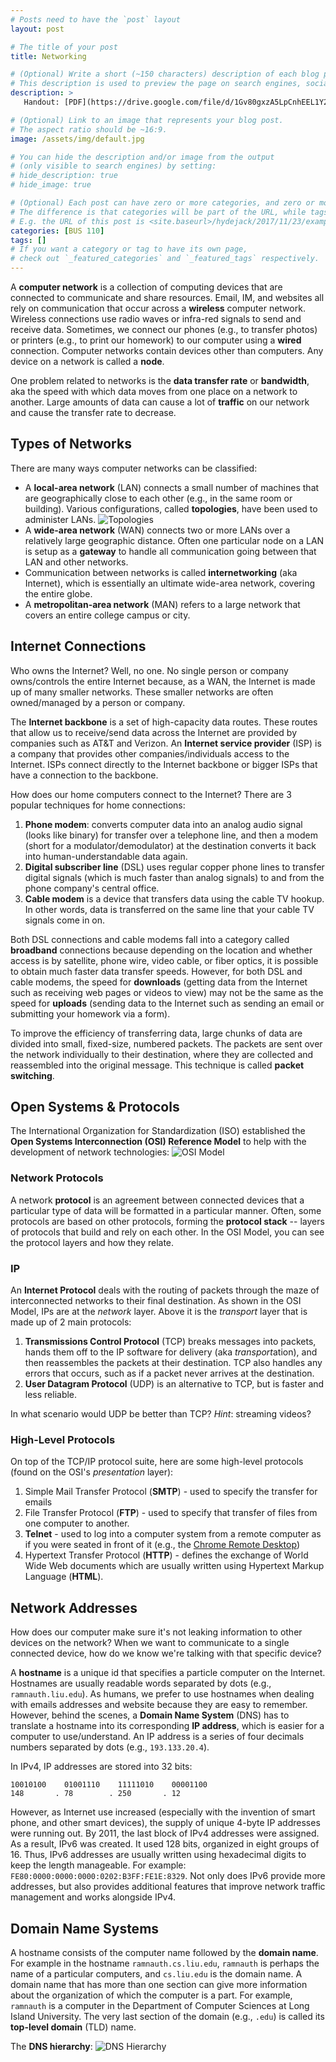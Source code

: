 ```yaml
---
# Posts need to have the `post` layout
layout: post

# The title of your post
title: Networking

# (Optional) Write a short (~150 characters) description of each blog post.
# This description is used to preview the page on search engines, social media, etc.
description: >
   Handout: [PDF](https://drive.google.com/file/d/1Gv80gxzA5LpCnhEEL1Y2p5CDPgbIJIQh/view?usp=sharing); A brief introduction to computer networking and web development.

# (Optional) Link to an image that represents your blog post.
# The aspect ratio should be ~16:9.
image: /assets/img/default.jpg

# You can hide the description and/or image from the output
# (only visible to search engines) by setting:
# hide_description: true
# hide_image: true

# (Optional) Each post can have zero or more categories, and zero or more tags.
# The difference is that categories will be part of the URL, while tags will not.
# E.g. the URL of this post is <site.baseurl>/hydejack/2017/11/23/example-content/
categories: [BUS 110]
tags: []
# If you want a category or tag to have its own page,
# check out `_featured_categories` and `_featured_tags` respectively.
---
```


A **computer network** is a collection of computing devices that are connected to communicate and share resources. Email, IM, and websites all rely on communication that occur 
across a **wireless** computer network. Wireless connections use radio waves or infra-red signals to send and receive data. Sometimes, we connect our phones 
(e.g., to transfer photos) or printers (e.g., to print our homework) to our computer using a **wired** connection. Computer networks contain devices other than computers. Any device on a network is called a **node**. 

One problem related to networks is the **data transfer rate** or **bandwidth**, aka the speed with which data moves from one place on a network to another. Large amounts of data can cause a lot of **traffic** on our network and cause the transfer rate to decrease.

## Types of Networks
There are many ways computer networks can be classified:
- A **local-area network** (LAN) connects a small number of machines that are geographically close to each other (e.g., in the same room or building). Various configurations, called **topologies**, have been used to administer LANs.
![Topologies](https://docs.google.com/uc?id=1jO39qLyc7VRE87gEXY4HC6UwkEcdN5w9)
- A **wide-area network** (WAN) connects two or more LANs over a relatively large geographic distance. Often one particular node on a LAN is setup as a **gateway** to handle all communication going between that LAN and other networks.
- Communication between networks is called **internetworking** (aka Internet), which is essentially an ultimate wide-area network, covering the entire globe.
- A **metropolitan-area network** (MAN) refers to a large network that covers an entire college campus or city. 

## Internet Connections
Who owns the Internet? Well, no one. No single person or company owns/controls the entire Internet
because, as a WAN, the Internet is made up of many smaller networks. These smaller networks are often owned/managed by a person or company. 

The **Internet backbone** is a set of high-capacity data routes. These routes that allow us to receive/send data across the Internet are 
provided by companies such as AT&T and Verizon. An **Internet service provider** (ISP) is a company that provides other companies/individuals access to the Internet. ISPs connect directly to the Internet backbone or bigger ISPs that have a connection to the backbone. 

How does our home computers connect to the Internet? There are 3 popular techniques for home connections:
1. **Phone modem**: converts computer data into an analog audio signal (looks like binary) for transfer over a telephone line, and then a modem (short for a modulator/demodulator) at the destination converts it back into human-understandable data again. 
2. **Digital subscriber line** (DSL) uses regular copper phone lines to transfer digital signals (which is much faster than analog signals) to and from the phone company's central office.
3. **Cable modem** is a device that transfers data using the cable TV hookup. In other words, data is transferred on the same line that your cable TV signals come in on.

Both DSL connections and cable modems fall into a category called **broadband** connections because depending on the location and whether access is by satellite, phone wire, video cable, or fiber optics, it is possible to obtain much faster data transfer speeds. 
However, for both DSL and cable modems, the speed for **downloads** (getting data from the Internet such as receiving web pages or videos to view) may not be the same as the speed for **uploads** (sending data to the Internet such as sending an email or submitting your homework via a form).

To improve the efficiency of transferring data, large chunks of data are divided into small, fixed-size, numbered packets. The packets are sent over the network individually to their destination, where they are collected and reassembled into the original message. This technique is called **packet switching**.

## Open Systems & Protocols

The International Organization for Standardization (ISO) established the **Open Systems Interconnection (OSI) Reference Model** to help with the development of network technologies:
![OSI Model](http://www.blackmoreops.com/wp-content/uploads/2016/05/OSI-Layer-Please-Do-Not-Tell-Secret-Passwords-Anytime-blackMORE-Ops-1.png)

### Network Protocols
A network **protocol** is an agreement between connected devices that a particular type of data will be formatted in a particular manner. Often, some protocols are based on other protocols, forming the **protocol stack** -- layers of protocols that build and rely on each other. In the OSI Model, you can see the protocol layers and how they relate.

### IP

An **Internet Protocol** deals with the routing of packets through the maze of interconnected networks 
to their final destination.  As shown in the OSI Model, IPs are at the *network* layer. Above it is the *transport* layer that is made up of 2 main protocols: 
1. **Transmissions Control Protocol** (TCP) breaks messages into packets, hands them off to the IP software for delivery (aka *transport*ation), and then reassembles the packets at their destination. TCP also handles any errors that occurs, such as if a packet never arrives at the destination.
2. **User Datagram Protocol** (UDP) is an alternative to TCP, but is faster and less reliable.
 
In what scenario would UDP be better than TCP? *Hint*: streaming videos? 

### High-Level Protocols

On top of the TCP/IP protocol suite, here are some high-level protocols (found on the OSI's *presentation* layer):
1. Simple Mail Transfer Protocol (**SMTP**) - used to specify the transfer for emails
2. File Transfer Protocol (**FTP**) - used to specify that transfer of files from one computer to another.
3. **Telnet** - used to log into a computer system from a remote computer as if you were seated in front of it (e.g., the [Chrome Remote Desktop](https://chrome.google.com/webstore/detail/chrome-remote-desktop/gbchcmhmhahfdphkhkmpfmihenigjmpp?hl=en))
4. Hypertext Transfer Protocol (**HTTP**) - defines the exchange of World Wide Web documents which are usually written using Hypertext Markup Language (**HTML**).

## Network Addresses
How does our computer make sure it's not leaking information to other devices on the network? When we want to communicate to a single connected device, how do we know we're talking with that specific device?

A **hostname** is a unique id that specifies a particle computer on the Internet. Hostnames are usually readable words separated by dots (e.g., `ramnauth.liu.edu`). As humans, we prefer to use hostnames when dealing with emails addresses and website because they are easy to remember. However, behind the scenes, 
a **Domain Name System** (DNS) has to translate a hostname into its corresponding **IP address**, which is easier for a computer to use/understand. An IP address is a series of four decimals numbers separated by dots (e.g., `193.133.20.4`).

In IPv4, IP addresses are stored into 32 bits:
```
10010100	01001110	11111010	00001100
148		  . 78		  . 250		  . 12
```

However, as Internet use increased (especially with the invention of smart phone, and other smart devices), the supply of unique 4-byte IP addresses were running out. By 2011, the last block of IPv4 addresses were assigned. As a result, IPv6 was created. It used 128 bits, organized in eight groups of 16. Thus, IPv6 addresses are usually written using hexadecimal digits to keep the length manageable. For example: `FE80:0000:0000:0000:0202:B3FF:FE1E:8329`. Not only does IPv6 provide more addresses, but also provides additional features that improve network traffic management and works alongside IPv4. 

## Domain Name Systems
A hostname consists of the computer name followed by the **domain name**. For example in the 
hostname `ramnauth.cs.liu.edu`, `ramnauth` is perhaps the name of a particular computers, and `cs.liu.edu` is the domain name. A domain name that has more than one section can give more information about the organization of which the computer is a part. For example, `ramnauth` is a computer in the Department of Computer Sciences at Long Island University. The very last section of the domain (e.g., `.edu`) is called its **top-level domain** (TLD) name.

The **DNS hierarchy**:
![DNS Hierarchy](https://www.cisco.com/c/dam/en_us/about/security/images/csc_child_pages/domain-name-space.gif)